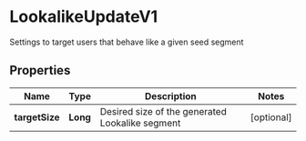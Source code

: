 

# LookalikeUpdateV1

Settings to target users that behave like a given seed segment

## Properties

| Name | Type | Description | Notes |
|------------ | ------------- | ------------- | -------------|
|**targetSize** | **Long** | Desired size of the generated Lookalike segment |  [optional] |



